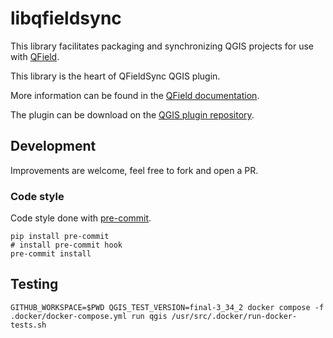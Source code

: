 # libqfieldsync

This library facilitates packaging and synchronizing QGIS projects for use with [QField](http://www.qfield.org).

This library is the heart of QFieldSync QGIS plugin.

More information can be found in the [QField documentation](https://docs.qfield.org/get-started/).

The plugin can be download on the [QGIS plugin repository](https://plugins.qgis.org/plugins/qfieldsync/).


## Development

Improvements are welcome, feel free to fork and open a PR.

### Code style

Code style done with [pre-commit](https://pre-commit.com).

```
pip install pre-commit
# install pre-commit hook
pre-commit install
```

## Testing

```console
GITHUB_WORKSPACE=$PWD QGIS_TEST_VERSION=final-3_34_2 docker compose -f .docker/docker-compose.yml run qgis /usr/src/.docker/run-docker-tests.sh
```
